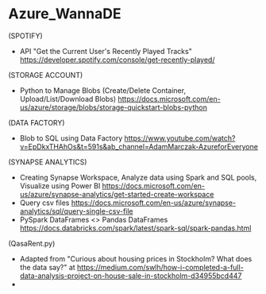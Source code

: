 # Azure_WannaDE

(SPOTIFY)

- API "Get the Current User's Recently Played Tracks" https://developer.spotify.com/console/get-recently-played/


(STORAGE ACCOUNT)

- Python to Manage Blobs (Create/Delete Container, Upload/List/Download Blobs) https://docs.microsoft.com/en-us/azure/storage/blobs/storage-quickstart-blobs-python 


(DATA FACTORY)

- Blob to SQL using Data Factory https://www.youtube.com/watch?v=EpDkxTHAhOs&t=591s&ab_channel=AdamMarczak-AzureforEveryone

(SYNAPSE ANALYTICS)

- Creating Synapse Workspace, Analyze data using Spark and SQL pools, Visualize using Power BI
https://docs.microsoft.com/en-us/azure/synapse-analytics/get-started-create-workspace
- Query csv files https://docs.microsoft.com/en-us/azure/synapse-analytics/sql/query-single-csv-file
- PySpark DataFrames <> Pandas DataFrames https://docs.databricks.com/spark/latest/spark-sql/spark-pandas.html

(QasaRent.py)

- Adapted from "Curious about housing prices in Stockholm? What does the data say?" at https://medium.com/swlh/how-i-completed-a-full-data-analysis-project-on-house-sale-in-stockholm-d34955bcd447
- 
